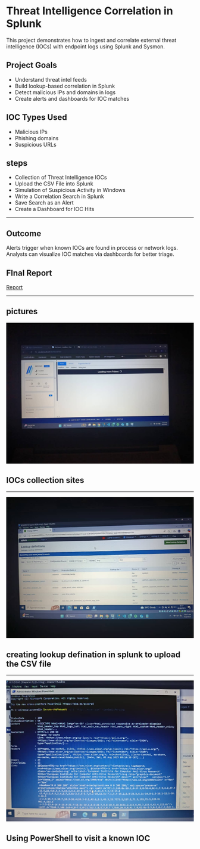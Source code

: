 # Threat Intelligence Correlation in Splunk

This project demonstrates how to ingest and correlate external threat intelligence (IOCs) with endpoint logs using Splunk and Sysmon.

## Project Goals

- Understand threat intel feeds
- Build lookup-based correlation in Splunk
- Detect malicious IPs and domains in logs
- Create alerts and dashboards for IOC matches

## IOC Types Used

- Malicious IPs
- Phishing domains
- Suspicious URLs

## steps

-  Collection of Threat Intelligence IOCs
-  Upload the CSV File into Splunk
-  Simulation of Suspicious Activity in Windows
-  Write a Correlation Search in Splunk
-  Save Search as an Alert
-  Create a Dashboard for IOC Hits

  ---

## Outcome

 Alerts trigger when known IOCs are found in process or network logs. Analysts can visualize IOC matches via dashboards for better triage.

## FInal Report
  <a href="https://github.com/Ibrahim-Ajao/reports-correlation_summary_report.md">Report</a>
 
---
## pictures 

 ![](./threat.jpg)
## IOCs collection sites

---
 ![](./threat2.jpg)
## creating lookup defination in splunk to upload the CSV file

---
![](./threat1.jpg)
## Using PowerShell to visit a known IOC
 



